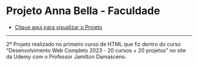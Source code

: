 # Projeto Anna Bella - Faculdade
* [Clique aqui para visualizar o Projeto](https://gustavocarmomendes.github.io/Projetos-De-Cursos/ProjetoUNES%20-%20Udemy/)
***
2º Projeto realizado no primeiro curso de HTML que fiz dentro do curso "Desenvolvimento Web Completo 2023 - 20 cursos + 20 projetos" no site da Udemy com o Professor Jamilton Damasceno.
